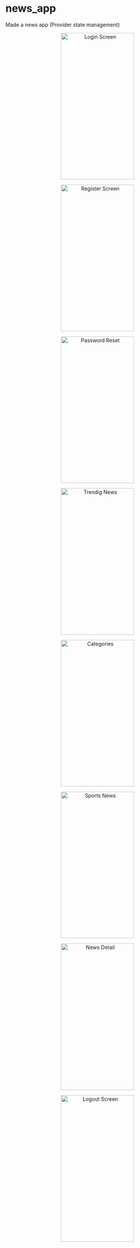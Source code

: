# news_app
Made a news app (Provider state management)
<p align ="center">
<img src="https://github.com/divyambhutani/news_app/tree/main/newsify%20images/IMG-20210714-WA0009.jpg"  alt="Login Screen" width="200" height="400" /></p>
<p align ="center">
<img src="hhttps://github.com/divyambhutani/news_app/tree/main/newsify%20images/IMG-20210714-WA0011.jpg"  alt="Register Screen" width="200" height="400" /></p>
<p align ="center">
<img src="https://github.com/divyambhutani/news_app/tree/main/newsify%20images/IMG-20210714-WA0012.jpg"  alt="Password Reset" width="200" height="400" /></p>
<p align ="center">
<img src="https://github.com/divyambhutani/news_app/tree/main/newsify%20images/IMG-20210714-WA0007.jpg"  alt="Trendig News" width="200" height="400" /></p>
<p align ="center">
<img src="https://github.com/divyambhutani/news_app/tree/main/newsify%20images/IMG-20210714-WA0014.jpg"  alt="Categories" width="200" height="400" /></p>
<p align ="center">
<img src="https://github.com/divyambhutani/news_app/tree/main/newsify%20images/IMG-20210714-WA0015.jpg"  alt="Sports News" width="200" height="400" /></p>
<p align ="center">
<img src="https://github.com/divyambhutani/news_app/tree/main/newsify%20images/IMG-20210714-WA0013.jpg"  alt="News Detail" width="200" height="400" /></p>
<p align ="center">
<img src="https://github.com/divyambhutani/news_app/tree/main/newsify%20imagesIMG-20210714-WA0008.jpg"  alt="Logout Screen" width="200" height="400" /></p>
